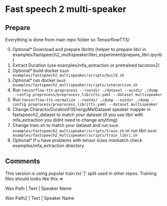 # Fast speech 2 multi-speaker

## Prepare
Everything is done from main repo folder so TensorflowTTS/

0. Optional* Download and prepare libritts (helper to prepare libri in examples/fastspeech2_multispeaker/libri_experiment/prepare_libri.ipynb)
1. Extract Duration (use examples/mfa_extraction or pretrained tacotron2) 
2. Optional* build docker `bash examples/fastspeech2_multispeaker/scripts/build.sh`
3. Optional* run docker `bash examples/fastspeech2_multispeaker/scripts/interactive.sh`
4. Run `tensorflow-tts-preprocess --rootdir ./dataset --outdir ./dump --config preprocess/preprocess_libritts.yaml --dataset multispeaker`
5. Run `tensorflow-tts-normalize --rootdir ./dump --outdir ./dump --config preprocess/preprocess_libritts.yaml --dataset multispeaker`
6. Change CharactorDurationF0EnergyMelDataset speaker mapper in fastspeech2_dataset to match your dataset (if you use libri with mfa_extraction you didnt need to change anything)
7. Change train.sh to match your dataset and run `bash examples/fastspeech2_multispeaker/scripts/train.sh` 
or run libri `bash examples/fastspeech2_multispeaker/scripts/train_libri.sh`
8. Optional* If u have problems with tensor sizes mismatch check examples/mfa_extraction directory

## Comments

This version is using popular train.txt '|' split used in other repos. Training files should looks like this =>

Wav Path | Text | Speaker Name

Wav Path2 | Text | Speaker Name

